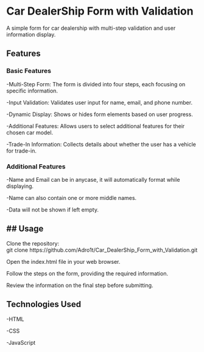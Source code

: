 <h1>Car DealerShip Form with Validation</h1>

A simple form for car dealership with multi-step validation and user information display.

<h2>Features</h2>

<h3>Basic Features</h3>
<p>
-Multi-Step Form: The form is divided into four steps, each focusing on specific information.<br/>

-Input Validation: Validates user input for name, email, and phone number.<br/>

-Dynamic Display: Shows or hides form elements based on user progress.<br/>

-Additional Features: Allows users to select additional features for their chosen car model.<br/>

-Trade-In Information: Collects details about whether the user has a vehicle for trade-in.<br/>

</p>

<h3> Additional Features</h3>
<p>
-Name and Email can be in anycase, it will automatically format while displaying.<br/>

-Name can also contain one or more middle names.<br/>

-Data will not be shown if left empty.<br/>

</p>

<h2>## Usage</h2>
<p>
Clone the repository:<br/>
git clone https://github.com/Adro1t/Car_DealerShip_Form_with_Validation.git

<br/>

Open the index.html file in your web browser.<br/>

Follow the steps on the form, providing the required information.<br/>

Review the information on the final step before submitting.<br/>

</p>

<h2>Technologies Used</h2>
<p>
-HTML<br/>

-CSS<br/>

-JavaScript<br/>
 </p>
 

